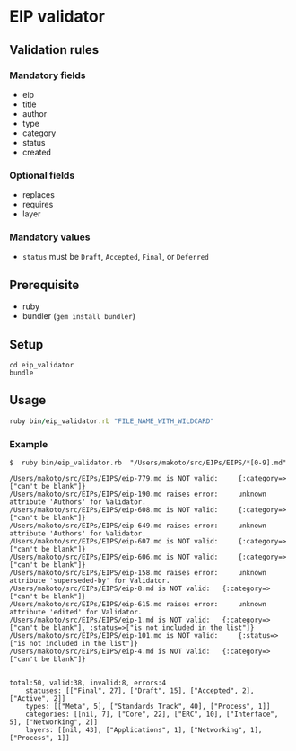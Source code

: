 # EIP validator

## Validation rules

### Mandatory fields

- eip
- title
- author
- type
- category
- status
- created

### Optional fields

- replaces
- requires
- layer

### Mandatory values

- `status` must be `Draft`, `Accepted`, `Final`, or `Deferred`

## Prerequisite

- ruby
- bundler (`gem install bundler`)

## Setup

```
cd eip_validator
bundle
```

## Usage

```ruby
ruby bin/eip_validator.rb "FILE_NAME_WITH_WILDCARD"
```

### Example

```
$  ruby bin/eip_validator.rb  "/Users/makoto/src/EIPs/EIPS/*[0-9].md"

/Users/makoto/src/EIPs/EIPS/eip-779.md is NOT valid:	 {:category=>["can't be blank"]}
/Users/makoto/src/EIPs/EIPS/eip-190.md raises error:	 unknown attribute 'Authors' for Validator.
/Users/makoto/src/EIPs/EIPS/eip-608.md is NOT valid:	 {:category=>["can't be blank"]}
/Users/makoto/src/EIPs/EIPS/eip-649.md raises error:	 unknown attribute 'Authors' for Validator.
/Users/makoto/src/EIPs/EIPS/eip-607.md is NOT valid:	 {:category=>["can't be blank"]}
/Users/makoto/src/EIPs/EIPS/eip-606.md is NOT valid:	 {:category=>["can't be blank"]}
/Users/makoto/src/EIPs/EIPS/eip-158.md raises error:	 unknown attribute 'superseded-by' for Validator.
/Users/makoto/src/EIPs/EIPS/eip-8.md is NOT valid:	 {:category=>["can't be blank"]}
/Users/makoto/src/EIPs/EIPS/eip-615.md raises error:	 unknown attribute 'edited' for Validator.
/Users/makoto/src/EIPs/EIPS/eip-1.md is NOT valid:	 {:category=>["can't be blank"], :status=>["is not included in the list"]}
/Users/makoto/src/EIPs/EIPS/eip-101.md is NOT valid:	 {:status=>["is not included in the list"]}
/Users/makoto/src/EIPs/EIPS/eip-4.md is NOT valid:	 {:category=>["can't be blank"]}


total:50, valid:38, invalid:8, errors:4
	statuses: [["Final", 27], ["Draft", 15], ["Accepted", 2], ["Active", 2]]
	types: [["Meta", 5], ["Standards Track", 40], ["Process", 1]]
	categories: [[nil, 7], ["Core", 22], ["ERC", 10], ["Interface", 5], ["Networking", 2]]
	layers: [[nil, 43], ["Applications", 1], ["Networking", 1], ["Process", 1]]
```
